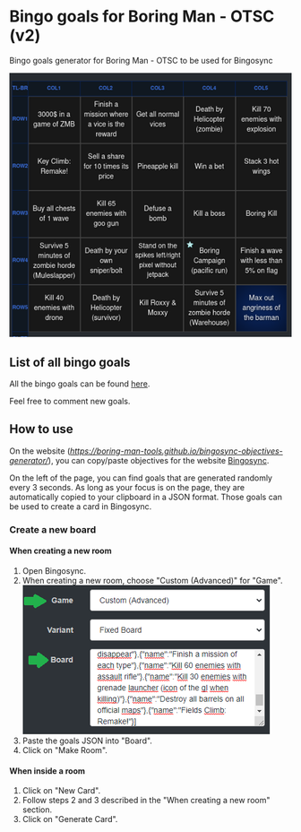# Bingo goals for Boring Man - OTSC (v2)

Bingo goals generator for Boring Man - OTSC to be used for Bingosync

![](imgs/final_result.png)

## List of all bingo goals

All the bingo goals can be found [here](https://docs.google.com/spreadsheets/d/1rleWHOfCbsnoaIPbUkc0J9tsVfTFMpWbABXHRLrhPJE/edit?usp=sharing).

Feel free to comment new goals.

## How to use

On the website (_https://boring-man-tools.github.io/bingosync-objectives-generator/_), you can copy/paste objectives for the website [Bingosync](https://bingosync.com).

On the left of the page, you can find goals that are generated randomly every 3 seconds.
As long as your focus is on the page, they are automatically copied to your clipboard in a JSON
format. Those goals can be used to create a card in Bingosync.

### Create a new board

#### When creating a new room

1. Open Bingosync.
2. When creating a new room, choose "Custom (Advanced)" for "Game".
   ![](imgs/create_board.png)
3. Paste the goals JSON into "Board".
4. Click on "Make Room".

#### When inside a room

1. Click on "New Card".
2. Follow steps 2 and 3 described in the "When creating a new room" section.
3. Click on "Generate Card".

